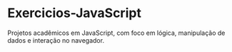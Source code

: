 # Exercicios-JavaScript
Projetos acadêmicos em JavaScript, com foco em lógica, manipulação de dados e interação no navegador.
